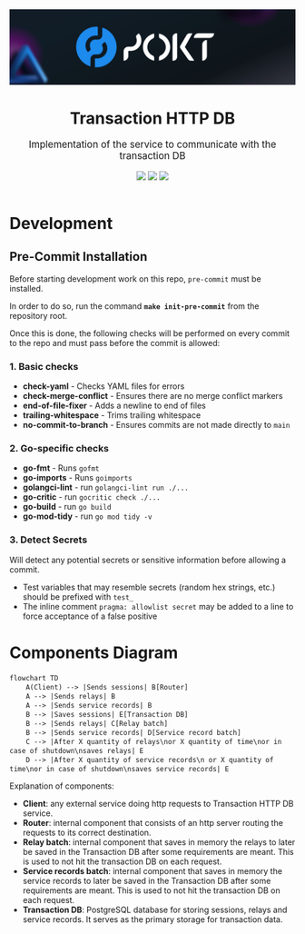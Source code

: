 <div align="center">
    <img src=".github/banner.png" alt="Pocket Network logo" width="600"/>
    <!-- TODO Rename header -->
    <h1>Transaction HTTP DB</h1>
    <big>Implementation of the service to communicate with the transaction DB</big>
    <div>
    <br/>
        <a href="https://github.com/pokt-foundation/transaction-http-db/pulse"><img src="https://img.shields.io/github/last-commit/pokt-foundation/transaction-http-db.svg"/></a>
        <a href="https://github.com/pokt-foundation/transaction-http-db/pulls"><img src="https://img.shields.io/github/issues-pr/pokt-foundation/transaction-http-db.svg"/></a>
        <a href="https://github.com/pokt-foundation/transaction-http-db/issues"><img src="https://img.shields.io/github/issues-closed/pokt-foundation/transaction-http-db.svg"/></a>
    </div>
</div>
<br/>

  <!-- TODO Update the nelow section with development instructions (leave the pre-commit section in place) -->

# Development

## Pre-Commit Installation

Before starting development work on this repo, `pre-commit` must be installed.

In order to do so, run the command **`make init-pre-commit`** from the repository root.

Once this is done, the following checks will be performed on every commit to the repo and must pass before the commit is allowed:

### 1. Basic checks

- **check-yaml** - Checks YAML files for errors
- **check-merge-conflict** - Ensures there are no merge conflict markers
- **end-of-file-fixer** - Adds a newline to end of files
- **trailing-whitespace** - Trims trailing whitespace
- **no-commit-to-branch** - Ensures commits are not made directly to `main`

### 2. Go-specific checks

- **go-fmt** - Runs `gofmt`
- **go-imports** - Runs `goimports`
- **golangci-lint** - run `golangci-lint run ./...`
- **go-critic** - run `gocritic check ./...`
- **go-build** - run `go build`
- **go-mod-tidy** - run `go mod tidy -v`

### 3. Detect Secrets

Will detect any potential secrets or sensitive information before allowing a commit.

- Test variables that may resemble secrets (random hex strings, etc.) should be prefixed with `test_`
- The inline comment `pragma: allowlist secret` may be added to a line to force acceptance of a false positive

# Components Diagram

```mermaid
flowchart TD
    A(Client) --> |Sends sessions| B[Router]
    A --> |Sends relays| B
    A --> |Sends service records| B
    B --> |Saves sessions| E[Transaction DB]
    B --> |Sends relays| C[Relay batch]
    B --> |Sends service records| D[Service record batch]
    C --> |After X quantity of relays\nor X quantity of time\nor in case of shutdown\nsaves relays| E
    D --> |After X quantity of service records\n or X quantity of time\nor in case of shutdown\nsaves service records| E
```
Explanation of components:

- **Client**: any external service doing http requests to Transaction HTTP DB service.
- **Router**: internal component that consists of an http server routing the requests to its correct destination.
- **Relay batch**: internal component that saves in memory the relays to later be saved in the Transaction DB after some requirements are meant. This is used to not hit the transaction DB on each request.
- **Service records batch**: internal component that saves in memory the service records to later be saved in the Transaction DB after some requirements are meant. This is used to not hit the transaction DB on each request.
- **Transaction DB**: PostgreSQL database for storing sessions, relays and service records. It serves as the primary storage for transaction data.
